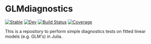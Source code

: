 # GLMdiagnostics

[![Stable](https://img.shields.io/badge/docs-stable-blue.svg)](https://guysutton.github.io/GLMdiagnostics.jl/stable)
[![Dev](https://img.shields.io/badge/docs-dev-blue.svg)](https://guysutton.github.io/GLMdiagnostics.jl/dev)
[![Build Status](https://github.com/guysutton/GLMdiagnostics.jl/workflows/CI/badge.svg)](https://github.com/guysutton/GLMdiagnostics.jl/actions)
[![Coverage](https://codecov.io/gh/guysutton/GLMdiagnostics.jl/branch/master/graph/badge.svg)](https://codecov.io/gh/guysutton/GLMdiagnostics.jl)

This is a repository to perform simple diagnostics tests on fitted linear models (e.g. GLM's) in Julia.